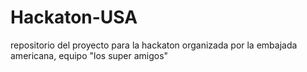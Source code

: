 # Hackaton-USA
repositorio del proyecto para la hackaton organizada por la embajada americana, equipo "los super amigos"
